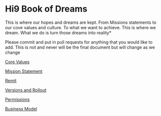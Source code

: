 # Hi9 Book of Dreams
This is where our hopes and dreams are kept. From Missions statements to our cove values and culture. To what we want to achieve. This is where we dream. What we do is turn those dreams into reality*

Please commit and put in pull requests for anything that you would like to add. This is not and never will be the final document but will change as we change

[Core Values](pages/core-values.md)

[Mission Statement](pages/mission-statment.md)

[Remit](pages/remit.md)

[Versions and Rollout](pages/versions-and-rollout.md)

[Permissions](pages/permissions.md)

[Business Model](pages/business-model.md)
